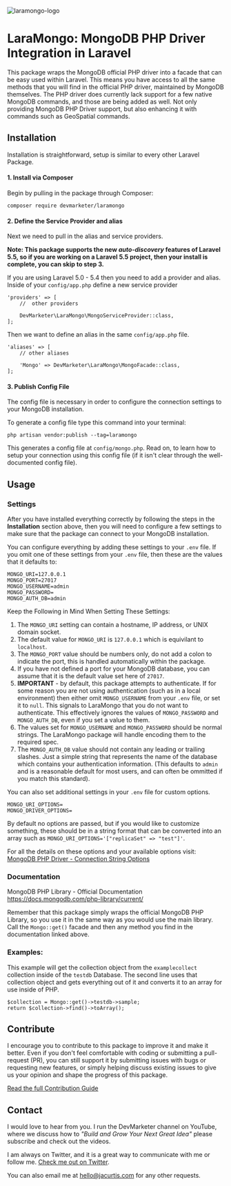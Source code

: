 ![laramongo-logo](https://user-images.githubusercontent.com/537329/31087656-1af000ae-a75b-11e7-9b6f-848e0d725e3a.png)

# LaraMongo: MongoDB PHP Driver Integration in Laravel

This package wraps the MongoDB official PHP driver into a facade that can be easy used within Laravel. This means you have access to all the same methods that you will find in the official PHP driver, maintained by MongoDB themselves. The PHP driver does currently lack support for a few native MongoDB commands, and those are being added as well. Not only providing MongoDB PHP Driver support, but also enhancing it with commands such as GeoSpatial commands.

## Installation

Installation is straightforward, setup is similar to every other Laravel Package.

#### 1. Install via Composer

Begin by pulling in the package through Composer:

```
composer require devmarketer/laramongo
```

#### 2. Define the Service Provider and alias

Next we need to pull in the alias and service providers.

**Note: This package supports the new _auto-discovery_ features of Laravel 5.5, so if you are working on a Laravel 5.5 project, then your install is complete, you can skip to step 3.**

If you are using Laravel 5.0 - 5.4 then you need to add a provider and alias. Inside of your `config/app.php` define a new service provider

```
'providers' => [
	//  other providers

	DevMarketer\LaraMongo\MongoServiceProvider::class,
];
```

Then we want to define an alias in the same `config/app.php` file.

```
'aliases' => [
	// other aliases

	'Mongo' => DevMarketer\LaraMongo\MongoFacade::class,
];
```

#### 3. Publish Config File

The config file is necessary in order to configure the connection settings to your MongoDB installation.

To generate a config file type this command into your terminal:

```
php artisan vendor:publish --tag=laramongo
```

This generates a config file at `config/mongo.php`. Read on, to learn how to setup your connection using this config file (if it isn't clear through the well-documented config file).

## Usage

### Settings

After you have installed everything correctly by following the steps in the **Installation** section above, then you will need to configure a few settings to make sure that the package can connect to your MongoDB installation.

You can configure everything by adding these settings to your `.env` file. If you omit one of these settings from your `.env` file, then these are the values that it defaults to:

```
MONGO_URI=127.0.0.1
MONGO_PORT=27017
MONGO_USERNAME=admin
MONGO_PASSWORD=
MONGO_AUTH_DB=admin
```

Keep the Following in Mind When Setting These Settings:
1. The `MONGO_URI` setting can contain a hostname, IP address, or UNIX domain socket.
1. The default value for `MONGO_URI` is `127.0.0.1` which is equivilant to `localhost`.
1. The `MONGO_PORT` value should be numbers only, do not add a colon to indicate the port, this is handled automatically within the package.
1. If you have not defined a port for your MongoDB database, you can assume that it is the default value set here of `27017`.
1. **IMPORTANT** - by default, this package attempts to authenticate. If for some reason you are not using authentication (such as in a local environment) then either omit `MONGO_USERNAME` from your `.env` file, or set it to `null`. This signals to LaraMongo that you do not want to authenticate. This effectively ignores the values of `MONGO_PASSWORD` and `MONGO_AUTH_DB`, even if you set a value to them.
1. The values set for `MONGO_USERNAME` and `MONGO_PASSWORD` should be normal strings. The LaraMongo package will handle encoding them to the required spec.
1. The `MONGO_AUTH_DB` value should not contain any leading or trailing slashes. Just a simple string that represents the name of the database which contains your authentication information. (This defaults to `admin` and is a reasonable default for most users, and can often be ommitted if you match this standard).

You can also set additional settings in your `.env` file for custom options.

```
MONGO_URI_OPTIONS=
MONGO_DRIVER_OPTIONS=
```

By default no options are passed, but if you would like to customize something, these should be in a string format that can be converted into an array such as `MONGO_URI_OPTIONS='["replicaSet" => "test"]'`.

For all the details on these options and your available options visit:  
[MongoDB PHP Driver - Connection String Options](https://docs.mongodb.com/manual/reference/connection-string/#connection-string-options)

### Documentation

MongoDB PHP Library - Official Documentation
https://docs.mongodb.com/php-library/current/

Remember that this package simply wraps the official MongoDB PHP Library, so you use it in the same way as you would use the main library. Call the `Mongo::get()` facade and then any method you find in the documentation linked above.

### Examples:

This example will get the collection object from the `examplecollect` collection inside of the `testdb` Database. The second line uses that collection object and gets everything out of it and converts it to an array for use inside of PHP.

    $collection = Mongo::get()->testdb->sample;
    return $collection->find()->toArray();

## Contribute

I encourage you to contribute to this package to improve it and make it better. Even if you don't feel comfortable with coding or submitting a pull-request (PR), you can still support it by submitting issues with bugs or requesting new features, or simply helping discuss existing issues to give us your opinion and shape the progress of this package.

[Read the full Contribution Guide](https://github.com/DevMarketer/LaraMongo/blob/master/CONTRIBUTING.md)

## Contact

I would love to hear from you. I run the DevMarketer channel on YouTube, where we discuss how to _"Build and Grow Your Next Great Idea"_ please subscribe and check out the videos.

I am always on Twitter, and it is a great way to communicate with me or follow me. [Check me out on Twitter](https://twitter.com/_jacurtis).

You can also email me at hello@jacurtis.com for any other requests.
